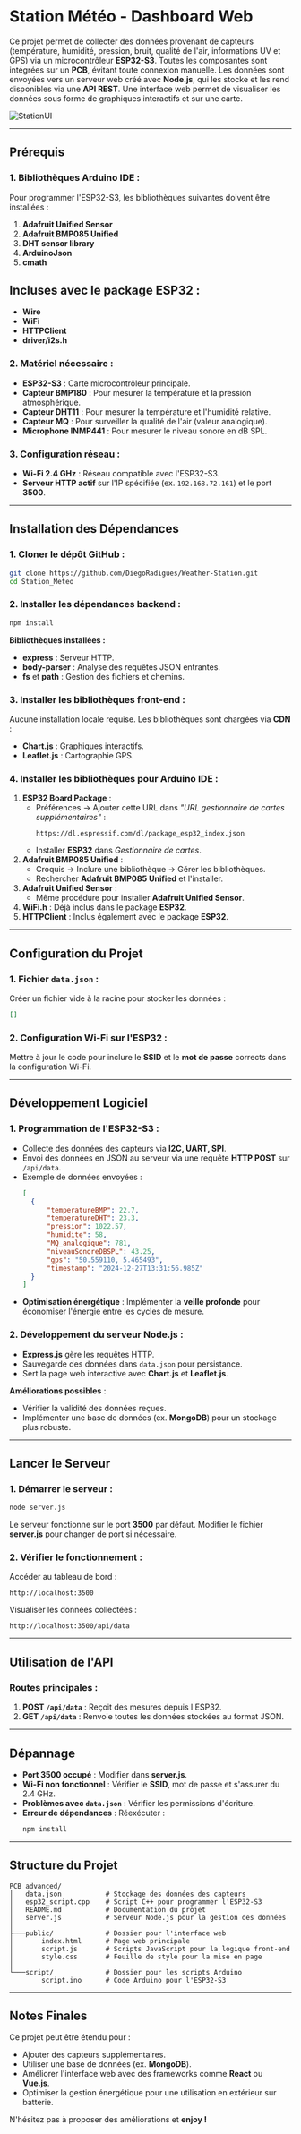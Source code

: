 
# **Station Météo - Dashboard Web**

Ce projet permet de collecter des données provenant de capteurs (température, humidité, pression, bruit, qualité de l'air, informations UV et GPS) via un microcontrôleur **ESP32-S3**. Toutes les composantes sont intégrées sur un **PCB**, évitant toute connexion manuelle. Les données sont envoyées vers un serveur web créé avec **Node.js**, qui les stocke et les rend disponibles via une **API REST**. Une interface web permet de visualiser les données sous forme de graphiques interactifs et sur une carte.

![StationUI](https://github.com/user-attachments/assets/682e8851-fc01-4cb2-aaad-4d59fbfb2464)

---

## **Prérequis**

### **1. Bibliothèques Arduino IDE :**
Pour programmer l'ESP32-S3, les bibliothèques suivantes doivent être installées :

1. **Adafruit Unified Sensor**  
2. **Adafruit BMP085 Unified**  
3. **DHT sensor library**  
4. **ArduinoJson**
5. **cmath**

## **Incluses avec le package ESP32 :**
- **Wire**  
- **WiFi**  
- **HTTPClient**  
- **driver/i2s.h**  


### **2. Matériel nécessaire :**
- **ESP32-S3** : Carte microcontrôleur principale.
- **Capteur BMP180** : Pour mesurer la température et la pression atmosphérique.
- **Capteur DHT11** : Pour mesurer la température et l'humidité relative.
- **Capteur MQ** : Pour surveiller la qualité de l'air (valeur analogique).
- **Microphone INMP441** : Pour mesurer le niveau sonore en dB SPL.

### **3. Configuration réseau :**
- **Wi-Fi 2.4 GHz** : Réseau compatible avec l'ESP32-S3.
- **Serveur HTTP actif** sur l'IP spécifiée (ex. `192.168.72.161`) et le port **3500**.



---

## **Installation des Dépendances**

### **1. Cloner le dépôt GitHub :**
```sh
git clone https://github.com/DiegoRadigues/Weather-Station.git
cd Station_Meteo
```

### **2. Installer les dépendances backend :**
```sh
npm install
```
**Bibliothèques installées :**  
- **express** : Serveur HTTP.  
- **body-parser** : Analyse des requêtes JSON entrantes.  
- **fs** et **path** : Gestion des fichiers et chemins.  

### **3. Installer les bibliothèques front-end :**
Aucune installation locale requise. Les bibliothèques sont chargées via **CDN** :  
- **Chart.js** : Graphiques interactifs.  
- **Leaflet.js** : Cartographie GPS.  

### **4. Installer les bibliothèques pour Arduino IDE :**
1. **ESP32 Board Package** :  
   - Préférences → Ajouter cette URL dans *"URL gestionnaire de cartes supplémentaires"* :  
     ```
     https://dl.espressif.com/dl/package_esp32_index.json
     ```
   - Installer **ESP32** dans *Gestionnaire de cartes*.  
2. **Adafruit BMP085 Unified** :  
   - Croquis → Inclure une bibliothèque → Gérer les bibliothèques.  
   - Rechercher **Adafruit BMP085 Unified** et l'installer.  
3. **Adafruit Unified Sensor** :  
   - Même procédure pour installer **Adafruit Unified Sensor**.  
4. **WiFi.h** : Déjà inclus dans le package **ESP32**.  
5. **HTTPClient** : Inclus également avec le package **ESP32**.  

---

## **Configuration du Projet**

### **1. Fichier `data.json` :**
Créer un fichier vide à la racine pour stocker les données :  
```json
[]
```

### **2. Configuration Wi-Fi sur l'ESP32 :**
Mettre à jour le code pour inclure le **SSID** et le **mot de passe** corrects dans la configuration Wi-Fi.  

---

## **Développement Logiciel**

### **1. Programmation de l'ESP32-S3** :
- Collecte des données des capteurs via **I2C, UART, SPI**.  
- Envoi des données en JSON au serveur via une requête **HTTP POST** sur `/api/data`.  
- Exemple de données envoyées :  
  ```json
  [
    {
        "temperatureBMP": 22.7,
        "temperatureDHT": 23.3,
        "pression": 1022.57,
        "humidite": 58,
        "MQ_analogique": 781,
        "niveauSonoreDBSPL": 43.25,
        "gps": "50.559110, 5.465493",
        "timestamp": "2024-12-27T13:31:56.985Z"
    }
  ]
  ```
- **Optimisation énergétique** : Implémenter la **veille profonde** pour économiser l'énergie entre les cycles de mesure.

### **2. Développement du serveur Node.js :**
- **Express.js** gère les requêtes HTTP.  
- Sauvegarde des données dans `data.json` pour persistance.  
- Sert la page web interactive avec **Chart.js** et **Leaflet.js**.  

**Améliorations possibles** :  
- Vérifier la validité des données reçues.  
- Implémenter une base de données (ex. **MongoDB**) pour un stockage plus robuste.  

---

## **Lancer le Serveur**

### **1. Démarrer le serveur :**
```sh
node server.js
```
Le serveur fonctionne sur le port **3500** par défaut. Modifier le fichier **server.js** pour changer de port si nécessaire.  

### **2. Vérifier le fonctionnement :**
Accéder au tableau de bord :  
```
http://localhost:3500
```
Visualiser les données collectées :  
```
http://localhost:3500/api/data
```

---

## **Utilisation de l'API**

### **Routes principales :**
1. **POST `/api/data`** : Reçoit des mesures depuis l'ESP32.  
2. **GET `/api/data`** : Renvoie toutes les données stockées au format JSON.  

---

## **Dépannage**

- **Port 3500 occupé** : Modifier dans **server.js**.  
- **Wi-Fi non fonctionnel** : Vérifier le **SSID**, mot de passe et s'assurer du 2.4 GHz.  
- **Problèmes avec `data.json`** : Vérifier les permissions d'écriture.  
- **Erreur de dépendances** : Réexécuter :  
  ```sh
  npm install
  ```

---

## **Structure du Projet**

```
PCB advanced/
│   data.json           # Stockage des données des capteurs
│   esp32_script.cpp    # Script C++ pour programmer l'ESP32-S3
│   README.md           # Documentation du projet
│   server.js           # Serveur Node.js pour la gestion des données
│
├───public/             # Dossier pour l'interface web
│       index.html      # Page web principale
│       script.js       # Scripts JavaScript pour la logique front-end
│       style.css       # Feuille de style pour la mise en page
│
└───script/             # Dossier pour les scripts Arduino
        script.ino      # Code Arduino pour l'ESP32-S3
```

---

## **Notes Finales**

Ce projet peut être étendu pour :  
- Ajouter des capteurs supplémentaires.  
- Utiliser une base de données (ex. **MongoDB**).  
- Améliorer l'interface web avec des frameworks comme **React** ou **Vue.js**.  
- Optimiser la gestion énergétique pour une utilisation en extérieur sur batterie.

N'hésitez pas à proposer des améliorations et **enjoy !** 
